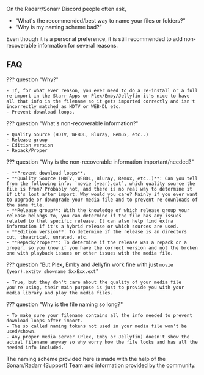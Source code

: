 On the Radarr/Sonarr Discord people often ask,

- “What's the recommended/best way to name your files or folders?”
- “Why is my naming scheme bad?”

Even though it is a personal preference, it is still recommended to add non-recoverable information for several reasons.

## FAQ

??? question "Why?"

    - If, for what ever reason, you ever need to do a re-install or a full re-import in the Starr Apps or Plex/Emby/Jellyfin it's nice to have all that info in the filename so it gets imported correctly and isn't incorrectly matched as HDTV or WEB-DL etc.
    - Prevent download loops.

??? question "What's non-recoverable information?"

    - Quality Source (HDTV, WEBDL, Bluray, Remux, etc..)
    - Release group
    - Edition version
    - Repack/Proper

??? question "Why is the non-recoverable information important/needed?"

    - **Prevent download loops**.
    - **Quality Source (HDTV, WEBDL, Bluray, Remux, etc..)**: Can you tell from the following info: `movie (year).ext`, which quality source the file is from? Probably not, and there is no real way to determine it if it's lost after import. Why would you care? Mainly if you ever want to upgrade or downgrade your media file and to prevent re-downloads of the same file.
    - **Release group**: With the knowledge of which release group your release belongs to, you can determine if the file has any issues related to that specific release. It can also help find extra information if it's a hybrid release or which sources are used.
    - **Edition version**: To determine if the release is an directors cut, theatrical, unrated, etc.
    - **Repack/Proper**: To determine if the release was a repack or a proper, so you know if you have the correct version and not the broken one with playback issues or other issues with the media file.

??? question "But Plex, Emby and Jellyfin work fine with just `movie (year).ext`/`tv showname SxxExx.ext`"

    - True, but they don't care about the quality of your media file you're using, their main purpose is just to provide you with your media library and play the media files.

??? question "Why is the file naming so long?"

    - To make sure your filename contains all the info needed to prevent download loops after import.
    - The so called naming tokens not used in your media file won't be used/shown.
    - Any proper media server (Plex, Emby or Jellyfin) doesn't show the actual filename anyway so why worry how the file looks and has all the needed info included.

The naming scheme provided here is made with the help of the Sonarr/Radarr (Support) Team and information provided by the community.
